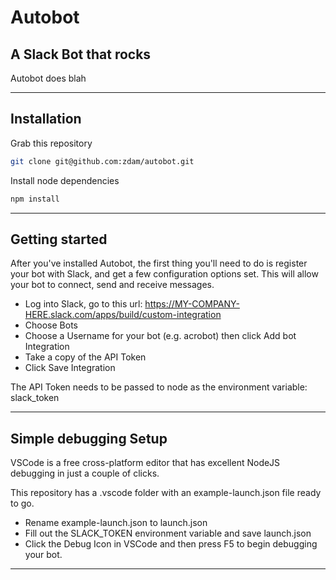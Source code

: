 # Autobot 

## A Slack Bot that rocks

Autobot does blah

---

## Installation

Grab this repository

```bash
git clone git@github.com:zdam/autobot.git
```

Install node dependencies

```bash
npm install
```
---

## Getting started 

After you've installed Autobot, the first thing you'll need to do is register your bot with Slack, and get a few configuration options set. This will allow your bot to connect, send and receive messages.

* Log into Slack, go to this url: https://MY-COMPANY-HERE.slack.com/apps/build/custom-integration
* Choose Bots
* Choose a Username for your bot (e.g. acrobot) then click Add bot Integration
* Take a copy of the API Token
* Click Save Integration

The API Token needs to be passed to node as the environment variable: slack_token

---

## Simple debugging Setup

VSCode is a free cross-platform editor that has excellent NodeJS debugging in just a couple of clicks.

This repository has a .vscode folder with an example-launch.json file ready to go.

* Rename example-launch.json to launch.json
* Fill out the SLACK_TOKEN environment variable and save launch.json
* Click the Debug Icon in VSCode and then press F5 to begin debugging your bot.

---

 